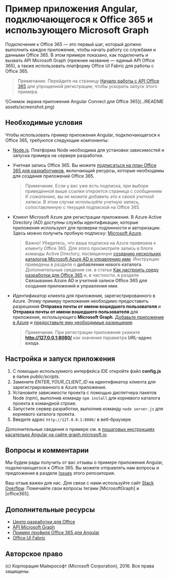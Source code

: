 # Пример приложения Angular, подключающегося к Office 365 и использующего Microsoft Graph

Подключение к Office 365 — это первый шаг, который должно выполнить каждое приложение, чтобы начать работу со службами и данными Office 365. В этом примере показано, как подключить и вызвать API Microsoft Graph (прежнее название — единый API Office 365), а также использовать платформу Office UI Fabric для работы с Office 365.

> Примечание. Перейдите на страницу [Начало работы с API Office 365](http://dev.office.com/getting-started/office365apis?platform=option-angular#setup) для упрощенной регистрации, чтобы ускорить запуск этого примера.

![Снимок экрана приложения Angular Connect для Office 365](../README assets/screenshot.png)

## Необходимые условия

Чтобы использовать пример приложения Angular, подключающегося к Office 365, требуются следующие компоненты:
* [Node.js](https://nodejs.org/). Платформа Node необходима для установки зависимостей и запуска примера на сервере разработки. 
* Учетная запись Office 365. Вы можете [подписаться на план Office 365 для разработчиков](https://aka.ms/devprogramsignup), включающий ресурсы, которые необходимы для создания приложений Office 365.

     > Примечание. Если у вас уже есть подписка, при выборе приведенной выше ссылки откроется страница с сообщением *К сожалению, вы не можете добавить это к своей учетной записи*. В этом случае используйте учетную запись, сопоставленную с текущей подпиской на Office 365.
* Клиент Microsoft Azure для регистрации приложения. В Azure Active Directory (AD) доступны службы идентификации, которые приложения используют для проверки подлинности и авторизации. Здесь можно получить пробную подписку: [Microsoft Azure](https://account.windowsazure.com/SignUp).

     > Важно! Убедитесь, что ваша подписка на Azure привязана к клиенту Office 365. Для этого просмотрите запись в блоге команды Active Directory, посвященную [созданию нескольких каталогов Microsoft Azure AD и управлению ими](http://blogs.technet.com/b/ad/archive/2013/11/08/creating-and-managing-multiple-windows-azure-active-directories.aspx). Инструкции приведены в разделе о **добавлении нового каталога**. Дополнительные сведения см. в статье [Как настроить среду разработки для Office 365](https://msdn.microsoft.com/office/office365/howto/setup-development-environment#bk_CreateAzureSubscription) и, в частности, в разделе **Связывание Azure AD и учетной записи Office 365 для создания приложений и управления ими**.
* Идентификатор клиента для приложения, зарегистрированного в Azure. Этому примеру приложения необходимо предоставить разрешения **Отправка почты от имени вошедшего пользователя** и **Отправка почты от имени вошедшего пользователя** для приложения, использующего **Microsoft Graph**. [Добавьте приложение в Azure](https://msdn.microsoft.com/office/office365/HowTo/add-common-consent-manually#bk_RegisterWebApp) и [предоставьте ему необходимые разрешения](https://github.com/OfficeDev/O365-Angular-Microsoft-Graph-Connect/wiki/Grant-permissions-to-the-Connect-application-in-Azure).

     > Примечание. При регистрации приложения укажите **http://127.0.0.1:8080/** как значение параметра **URL-адрес входа**.

## Настройка и запуск приложения

1. С помощью используемого интерфейса IDE откройте файл **config.js** в папке *public/scripts*.
2. Замените *ENTER_YOUR_CLIENT_ID* на идентификатор клиента для зарегистрированного в Azure приложения.
3. Установите зависимости проекта с помощью диспетчера пакетов Node (npm), выполнив команду ```npm install``` для корневого каталога проекта в командной строке.
4. Запустите сервер разработки, выполнив команду ```node server.js``` для корневого каталога проекта.
5. Введите адрес ```http://127.0.0.1:8080/``` в веб-браузере.

Дополнительные сведения о примере см. в [пошаговых инструкциях касательно Angular на сайте graph.microsoft.io](http://graph.microsoft.io/docs/platform/angular). 

## Вопросы и комментарии

Мы будем рады получить от вас отзывы о примере приложения Angular, подключающегося к Office 365. Вы можете отправлять нам вопросы и предложения в разделе [Issues](https://github.com/OfficeDev/O365-Angular-Microsoft-Graph-Connect/issues) этого репозитория.

Ваш отзыв важен для нас. Для связи с нами используйте сайт [Stack Overflow](http://stackoverflow.com/questions/tagged/office365+or+microsoftgraph). Помечайте свои вопросы тегами [MicrosoftGraph] и [office365].
  
## Дополнительные ресурсы

* [Центр разработки для Office](http://dev.office.com/)
* [API Microsoft Graph](http://graph.microsoft.io)
* [Пример профиля Office 365 для Angular](https://github.com/OfficeDev/O365-Angular-Profile)
* [Office UI Fabric](http://dev.office.com/fabric)

## Авторское право
(c) Корпорация Майкрософт (Microsoft Corporation), 2016. Все права защищены.


